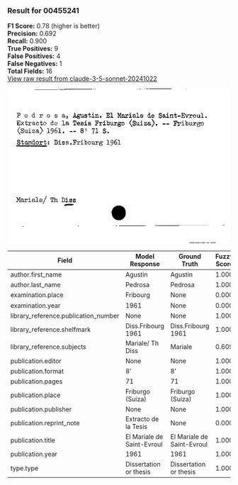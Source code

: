 ### Result for 00455241
**F1 Score:** 0.78 (higher is better)<br>**Precision:** 0.692<br>**Recall:** 0.900<br>**True Positives:** 9<br>**False Positives:** 4<br>**False Negatives:** 1<br>**Total Fields:** 16<br>[View raw result from claude-3-5-sonnet-20241022](https://github.com/RISE-UNIBAS/humanities_data_benchmark/blob/main/results/2025-09-02/T0143/request_T0143_00455241.json)

<img src="https://github.com/RISE-UNIBAS/humanities_data_benchmark/blob/main/benchmarks/zettelkatalog/images/00455241.jpg?raw=true" alt="00455241" width="600px">

| Field | Model Response | Ground Truth | Fuzzy Score | Match |
|-------|----------------|--------------|-------------|-------|
| author.first_name | Agustin | Agustin | 1.000 | ✅ |
| author.last_name | Pedrosa | Pedrosa | 1.000 | ✅ |
| examination.place | Fribourg | None | 0.000 | ❌ |
| examination.year | 1961 | None | 0.000 | ❌ |
| library_reference.publication_number | None | None | 1.000 | ✅ |
| library_reference.shelfmark | Diss.Fribourg 1961 | Diss.Fribourg 1961 | 1.000 | ✅ |
| library_reference.subjects | Mariale/ Th Diss | Mariale | 0.609 | ❌ |
| publication.editor | None | None | 1.000 | ✅ |
| publication.format | 8' | 8' | 1.000 | ✅ |
| publication.pages | 71 | 71 | 1.000 | ✅ |
| publication.place | Friburgo (Suiza) | Friburgo (Suiza) | 1.000 | ✅ |
| publication.publisher | None | None | 1.000 | ✅ |
| publication.reprint_note | Extracto de la Tesis | None | 0.000 | ❌ |
| publication.title | El Mariale de Saint-Evroul | El Mariale de Saint-Evroul | 1.000 | ✅ |
| publication.year | 1961 | 1961 | 1.000 | ✅ |
| type.type | Dissertation or thesis | Dissertation or thesis | 1.000 | ✅ |
